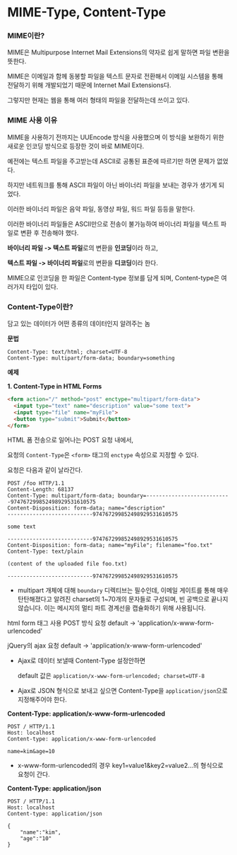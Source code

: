 # MIME-Type, Content-Type



### MIME이란?

MIME은 Multipurpose Internet Mail Extensions의 약자로 쉽게 말하면 파일 변환을 뜻한다.

MIME은 이메일과 함께 동봉할 파일을 텍스트 문자로 전환해서 이메일 시스템을 통해 전달하기 위해 개발되었기 때문에 Internet Mail Extensions다.

그렇지만 현재는 웹을 통해 여러 형태의 파일을 전달하는데 쓰이고 있다.



### MIME 사용 이유

MIME을 사용하기 전까지는 UUEncode 방식을 사용했으며 이 방식을 보완하기 위한 새로운 인코딩 방식으로 등장한 것이 바로 MIME이다.

예전에는 텍스트 파일을 주고받는데 ASCII로 공통된 표준에 따르기만 하면 문제가 없었다.

하지만 네트워크를 통해 ASCII 파일이 아닌 바이너리 파일을 보내는 경우가 생기게 되었다.

이러한 바이너리 파일은 음악 파일, 동영상 파일, 워드 파일 등등을 말한다.

이러한 바이너리 파일들은 ASCII만으로 전송이 불가능하여 바이너리 파일을 텍스트 파일로 변환 후 전송해야 했다.



**바이너리 파일 -> 텍스트 파일**로의 변환을 **인코딩**이라 하고,

**텍스트 파일 -> 바이너리 파일**로의 변환을 **디코딩**이라 한다.



MIME으로 인코딩을 한 파일은 Content-type 정보를 담게 되며, Content-type은 여러가지 타입이 있다.





### Content-Type이란?

담고 있는 데이터가 어떤 종류의 데이터인지 알려주는 놈



**문법**

```
Content-Type: text/html; charset=UTF-8
Content-Type: multipart/form-data; boundary=something
```



**예제**

**1. Content-Type in HTML Forms**

```html
<form action="/" method="post" enctype="multipart/form-data">
  <input type="text" name="description" value="some text">
  <input type="file" name="myFile">
  <button type="submit">Submit</button>
</form>
```

HTML 폼 전송으로 일어나는 POST 요청 내에서, 

요청의 `Content-Type`은 `<form>` 태그의 `enctype` 속성으로 지정할 수 있다.



요청은 다음과 같이 날라간다.

```http
POST /foo HTTP/1.1
Content-Length: 68137
Content-Type: multipart/form-data; boundary=---------------------------974767299852498929531610575
Content-Disposition: form-data; name="description"
---------------------------974767299852498929531610575

some text

---------------------------974767299852498929531610575
Content-Disposition: form-data; name="myFile"; filename="foo.txt"
Content-Type: text/plain

(content of the uploaded file foo.txt)

---------------------------974767299852498929531610575
```



- multipart 개체에 대해 `boundary` 디렉티브는 필수인데, 이메일 게이트를 통해 매우 탄탄해졌다고 알려진 charset의 1~70개의 문자들로 구성되며, 빈 공백으로 끝나지 않습니다. 이는 메시지의 멀티 파트 경계선을 캡슐화하기 위해 사용됩니다.







html form 태그 사용 POST 방식 요청 default -> 'application/x-www-form-urlencoded'

jQuery의 ajax 요청 default -> 'application/x-www-form-urlencoded'





- Ajax로 데이터 보낼때 Content-Type 설정안하면 

  default 값은 `application/x-www-form-urlencoded; charset=UTF-8`

- Ajax로 JSON 형식으로 보내고 싶으면 Content-Type을 `application/json`으로 지정해주어야 한다.







**Content-Type: application/x-www-form-urlencoded**

```http
POST / HTTP/1.1
Host: localhost
Content-type: application/x-www-form-urlencoded

name=kim&age=10
```

- x-www-form-urlencoded의 경우 key1=value1&key2=value2...의 형식으로 요청이 간다.



**Content-Type: application/json**

```http
POST / HTTP/1.1
Host: localhost
Content-type: application/json

{
	"name":"kim",
	"age":"10"
}
```

